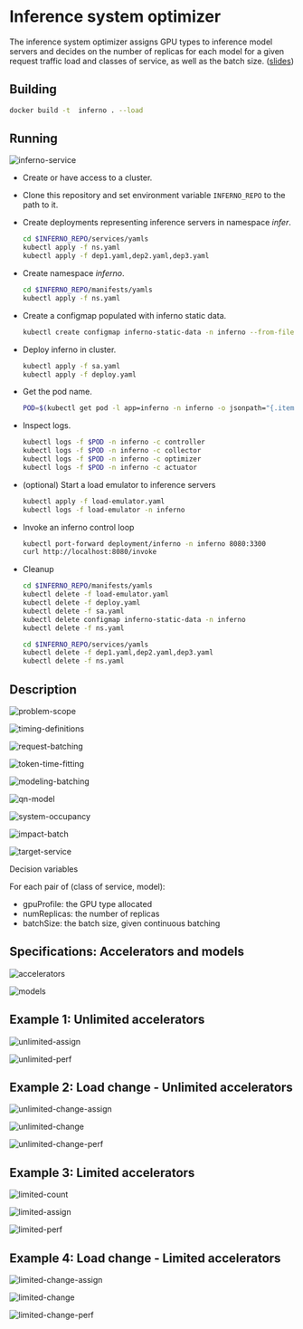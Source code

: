 # Inference system optimizer

The inference system optimizer assigns GPU types to inference model servers and decides on the number of replicas for each model for a given request traffic load and classes of service, as well as the batch size. ([slides](docs/slides/inferno-dynamic.pdf))

## Building

```bash
docker build -t  inferno . --load
```

## Running

![inferno-service](docs/slides/inferno-service.png)

- Create or have access to a cluster.
- Clone this repository and set environment variable `INFERNO_REPO` to the path to it.
- Create deployments representing inference servers in namespace *infer*.

    ```bash
    cd $INFERNO_REPO/services/yamls
    kubectl apply -f ns.yaml
    kubectl apply -f dep1.yaml,dep2.yaml,dep3.yaml
    ```

- Create namespace *inferno*.

    ```bash
    cd $INFERNO_REPO/manifests/yamls
    kubectl apply -f ns.yaml
    ```

- Create a configmap populated with inferno static data.

    ```bash
    kubectl create configmap inferno-static-data -n inferno --from-file=$INFERNO_REPO/samples/large/ 
    ```

- Deploy inferno in cluster.

    ```bash
    kubectl apply -f sa.yaml
    kubectl apply -f deploy.yaml
    ```

- Get the pod name.

    ```bash
    POD=$(kubectl get pod -l app=inferno -n inferno -o jsonpath="{.items[0].metadata.name}")
    ```

- Inspect logs.

    ```bash
    kubectl logs -f $POD -n inferno -c controller
    kubectl logs -f $POD -n inferno -c collector
    kubectl logs -f $POD -n inferno -c optimizer
    kubectl logs -f $POD -n inferno -c actuator
    ```

- (optional) Start a load emulator to inference servers

    ```bash
    kubectl apply -f load-emulator.yaml
    kubectl logs -f load-emulator -n inferno
    ```

- Invoke an inferno control loop

    ```bash
    kubectl port-forward deployment/inferno -n inferno 8080:3300
    curl http://localhost:8080/invoke
    ```

- Cleanup

    ```bash
    cd $INFERNO_REPO/manifests/yamls
    kubectl delete -f load-emulator.yaml
    kubectl delete -f deploy.yaml 
    kubectl delete -f sa.yaml
    kubectl delete configmap inferno-static-data -n inferno
    kubectl delete -f ns.yaml

    cd $INFERNO_REPO/services/yamls
    kubectl delete -f dep1.yaml,dep2.yaml,dep3.yaml
    kubectl delete -f ns.yaml
    ```

## Description

![problem-scope](docs/figs/Slide5.png)

![timing-definitions](docs/figs/Slide30.png)

![request-batching](docs/figs/Slide6.png)

![token-time-fitting](docs/figs/Slide7.png)

![modeling-batching](docs/figs/Slide9.png)

![qn-model](docs/figs/Slide8.png)

![system-occupancy](docs/figs/Slide32.png)

![impact-batch](docs/figs/Slide33.png)

![target-service](docs/figs/Slide34.png)

Decision variables

For each pair of (class of service, model):

- gpuProfile: the GPU type allocated
- numReplicas: the number of replicas
- batchSize: the batch size, given continuous batching

## Specifications: Accelerators and models

![accelerators](docs/figs/Slide13.png)

![models](docs/figs/Slide14.png)

## Example 1: Unlimited accelerators

![unlimited-assign](docs/figs/Slide16.png)

![unlimited-perf](docs/figs/Slide17.png)

## Example 2: Load change - Unlimited accelerators

![unlimited-change-assign](docs/figs/Slide19.png)

![unlimited-change](docs/figs/Slide20.png)

![unlimited-change-perf](docs/figs/Slide21.png)

## Example 3: Limited accelerators

![limited-count](docs/figs/Slide22.png)

![limited-assign](docs/figs/Slide23.png)

![limited-perf](docs/figs/Slide24.png)

## Example 4: Load change - Limited accelerators

![limited-change-assign](docs/figs/Slide26.png)

![limited-change](docs/figs/Slide27.png)

![limited-change-perf](docs/figs/Slide28.png)
